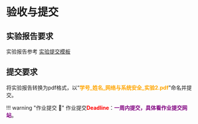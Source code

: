 # 验收与提交

## 实验报告要求

实验报告参考 [实验提交模板](https://gitee.com/hitsz-cslab/net-work-security/tree/master/stupkt)

## 提交要求

将实验报告转换为pdf格式，以“<font color=orange>**学号_姓名_网络与系统安全_实验2.pdf**</font>”命名并提交。


!!! warning "作业提交 :calendar:"
    作业提交<font color = red>**Deadline**</font>：<font color = purple>**一周内提交，具体看作业提交网站**</font>。

